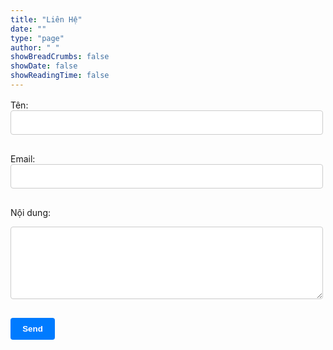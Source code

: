 ```yaml
---
title: "Liên Hệ"
date: ""
type: "page"
author: " "
showBreadCrumbs: false
showDate: false
showReadingTime: false
---
```


<style>
  .form-field {
    width: 100%;
    padding: 0.6rem;
    border: 1px solid #ccc;
    border-radius: 4px;
    margin-bottom: 1rem;
    font-size: 1rem;
  }
  .form-button {
    background-color: #007bff;
    color: white;
    padding: 0.6rem 1.2rem;
    border: none;
    border-radius: 4px;
    font-weight: bold;
    cursor: pointer;
  }
  .form-button:hover {
    background-color: #0056b3;
  }
</style>

<form action="https://formspree.io/f/mgvyyzqo" method="POST" style="max-width: 500px; margin-top: 1rem;">
  <label for="name">Tên:</label><br>
  <input type="text" name="Tên" required class="form-field"><br>

  <label for="email">Email:</label><br>
  <input type="email" name="_replyto" required class="form-field"><br>

  <label for="message">Nội dung:</label><br>
  <textarea name="message" rows="5" required class="form-field"></textarea><br>

  <button type="Gửi thông tin" class="form-button">Send</button>
</form>

